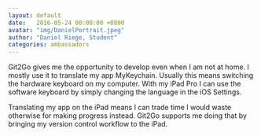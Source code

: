 ```yaml
---
layout: default
date:   2016-05-24 00:00:00 +0800
avatar: "img/DanielPortrait.jpeg"
author: "Daniel Riege, Student"
categories: ambassadors
---
```


Git2Go gives me the opportunity to develop even when I am not at home. I mostly use it to translate my app MyKeychain. Usually this means switching the hardware keyboard on my computer. With my iPad Pro I can use the software keyboard by simply changing the language in the iOS Settings.

Translating my app on the iPad means I can trade time I would waste otherwise for making progress instead. Git2Go supports me doing that by bringing my version control workflow to the iPad.

